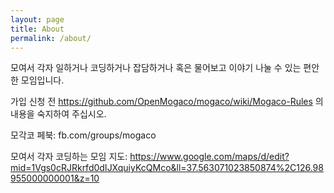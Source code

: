```yaml
---
layout: page
title: About
permalink: /about/
---
```


모여서 각자 일하거나 코딩하거나 잡담하거나 혹은 물어보고 이야기 나눌 수 있는 편안한 모임입니다.

가입 신청 전 https://github.com/OpenMogaco/mogaco/wiki/Mogaco-Rules 의 내용을 숙지하여 주십시오.

모각코 페북: fb.com/groups/mogaco

모여서 각자 코딩하는 모임 지도: https://www.google.com/maps/d/edit?mid=1Vgs0cRJRkrfd0dIJXquiyKcQMco&ll=37.563071023850874%2C126.98955000000001&z=10
